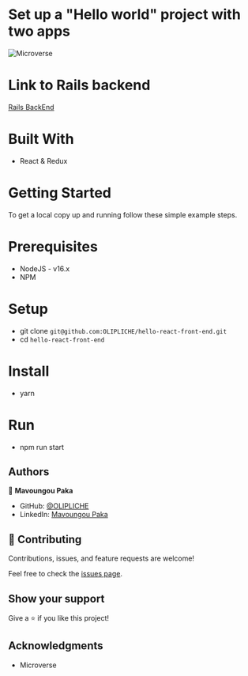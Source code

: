 # Set up a "Hello world" project with two apps
![Microverse](https://img.shields.io/badge/Microverse-blueviolet)

# Link to Rails backend
[Rails BackEnd](https://github.com/OLIPLICHE/hello-rails-back-end)

# Built With

- React & Redux

# Getting Started
To get a local copy up and running follow these simple example steps.

# Prerequisites
- NodeJS - v16.x
- NPM

# Setup
- git clone `git@github.com:OLIPLICHE/hello-react-front-end.git`
- cd `hello-react-front-end`

# Install
- yarn

# Run
- npm run start

## Authors
👤 **Mavoungou Paka**

- GitHub: [@OLIPLICHE](https://github.com/OLIPLICHE)
- LinkedIn: [Mavoungou Paka](https://www.linkedin.com/in/olipliche/)

## 🤝 Contributing

Contributions, issues, and feature requests are welcome!

Feel free to check the [issues page](https://github.com/OLIPLICHE/e-learning-platform/issues).

## Show your support

Give a ⭐️ if you like this project!

## Acknowledgments

- Microverse